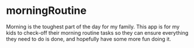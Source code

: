 # morningRoutine
Morning is the toughest part of the day for my family.  This app is for my kids to check-off their morning routine tasks so they can ensure everything they need to do is done, and hopefully have some more fun doing it.
